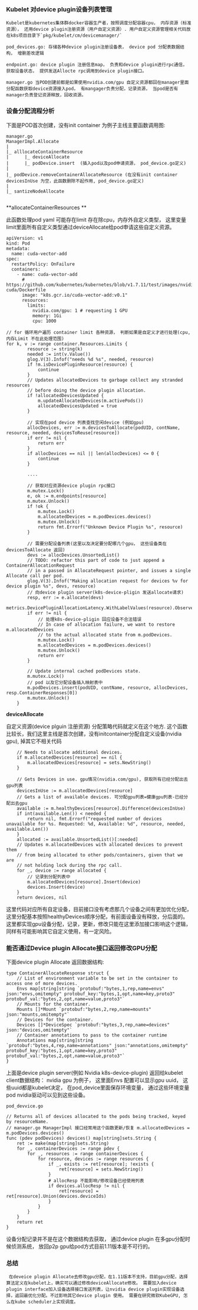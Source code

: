 ### Kubelet 对device plugin设备列表管理

    Kubelet是kubernetes集体群docker容器生产者，按照调度分配容器cpu， 内存资源（标准资源）， 还用device plugin注册资源（用户自定义资源）. 用户自定义资源管理相关代码放在k8s项目目录下`pkg/kubelet/cm/devicemanager/`

```
pod_devices.go: 存储各种device plugin注册设备表， device pod 分配表数据结构， 增删差改逻辑

endpoint.go: device plugin 注册信息map， 负责和device plugin进行rpc通信， 获取设备状态， 提供发送Allocte rpc调用到device plugin接口。

manager.go 当POD创建前都是如果使用nvidia.com/gpu 自定义资源都回在manager里面分配函数获取device资源接入pod， 有mangager负责分配，记录资源， 当pod是否有manager负责登记资源释放，回收资源。
```

### 设备分配流程分析

下面是POD首次创建，没有init container 为例子主线主要函数调用图:


```
manager.go
ManagerImpl.Allocate
|
|_ alllocateContainerResource
|      |_ deviceAllocate
|      |_ podDevice.insert  (插入pod以及pod申请资源， pod_device.go定义)
|
|_ podDevice.removeContainerAllocateResource (在没有init container devicesInUse 为空，此函数删除不起作用, pod_device.go定义)
|
|_ santizeNodeAllocate
      
```   


**allocateContainerResources **

  此函数处理pod yaml 可能存在limit 存在除cpu，内存外自定义类型， 这里变量limit里面所有自定义类型通过deviceAllocate给pod申请这些自定义资源。

```
apiVersion: v1
kind: Pod
metadata:
  name: cuda-vector-add
spec:
  restartPolicy: OnFailure
  containers:
    - name: cuda-vector-add
      # https://github.com/kubernetes/kubernetes/blob/v1.7.11/test/images/nvidia-cuda/Dockerfile
      image: "k8s.gcr.io/cuda-vector-add:v0.1"
      resources:
        limits:
          nvidia.com/gpu: 1 # requesting 1 GPU
          memory: 1Gi
          cpu: 1000
``` 
  
```
// for 循环用户遍历 container limit 各种资源， 判断如果是自定义才进行处理(cpu, 内存Limit 不在此处理范围)
for k, v := range container.Resources.Limits {
		resource := string(k)
		needed := int(v.Value())
		glog.V(3).Infof("needs %d %s", needed, resource)
		if !m.isDevicePluginResource(resource) {
			continue
		}
		// Updates allocatedDevices to garbage collect any stranded resources
		// before doing the device plugin allocation.
		if !allocatedDevicesUpdated {
			m.updateAllocatedDevices(m.activePods())
			allocatedDevicesUpdated = true
		}

        // 实现在pod device 列表查找空闲device (例如gpu)
		allocDevices, err := m.devicesToAllocate(podUID, contName, resource, needed, devicesToReuse[resource])
		if err != nil {
			return err
		}
		if allocDevices == nil || len(allocDevices) <= 0 {
			continue
		}

        ....

        // 获取对应资源device plugin rpc接口
		m.mutex.Lock()
		e, ok := m.endpoints[resource]
		m.mutex.Unlock()
		if !ok {
			m.mutex.Lock()
			m.allocatedDevices = m.podDevices.devices()
			m.mutex.Unlock()
			return fmt.Errorf("Unknown Device Plugin %s", resource)
		}

        // 需要分配设备列表(这里以及决定要分配哪几个gpu， 这些设备类在devicesToAllocate 返回)
		devs := allocDevices.UnsortedList()
		// TODO: refactor this part of code to just append a ContainerAllocationRequest
		// in a passed in AllocateRequest pointer, and issues a single Allocate call per pod.
		glog.V(3).Infof("Making allocation request for devices %v for device plugin %s", devs, resource)
        // 向device plugin server(k8s-device-pligin 发送allocate请求)
		resp, err := e.allocate(devs)
		metrics.DevicePluginAllocationLatency.WithLabelValues(resource).Observe(metrics.SinceInMicroseconds(startRPCTime))
		if err != nil {
            // 处理k8s-device-pligin 回应设备不合法错误
			// In case of allocation failure, we want to restore m.allocatedDevices
			// to the actual allocated state from m.podDevices.
			m.mutex.Lock()
			m.allocatedDevices = m.podDevices.devices()
			m.mutex.Unlock()
			return err
		}

		// Update internal cached podDevices state.
		m.mutex.Lock()
        // pod 以及它分配设备插入映射表中
		m.podDevices.insert(podUID, contName, resource, allocDevices, resp.ContainerResponses[0])
		m.mutex.Unlock()
	}
```

**deviceAllocate**
  
  自定义资源(device plguin 注册资源) 分配策略代码就定义在这个地方. 这个函数比较长，我们这里主线是首次创建，没有initcontainer分配自定义设备(nvidia gpu), 掉其它不相关代码

```
    // Needs to allocate additional devices.
	if m.allocatedDevices[resource] == nil {
		m.allocatedDevices[resource] = sets.NewString()
	}

	// Gets Devices in use. gpu情况(nvidia.com/gpu), 获取所有已经分配出去gpu列表
	devicesInUse := m.allocatedDevices[resource]
	// Gets a list of available devices. 可分配gpu列表=健康gpu列表-已经分配出去gpu
	available := m.healthyDevices[resource].Difference(devicesInUse)
	if int(available.Len()) < needed {
		return nil, fmt.Errorf("requested number of devices unavailable for %s. Requested: %d, Available: %d", resource, needed, available.Len())
	}
	allocated := available.UnsortedList()[:needed]
	// Updates m.allocatedDevices with allocated devices to prevent them
	// from being allocated to other pods/containers, given that we are
	// not holding lock during the rpc call.
	for _, device := range allocated {
        // 记录到分配列表中
		m.allocatedDevices[resource].Insert(device)
		devices.Insert(device)
	}
	return devices, nil
```

   这里代码对应所有自定设备，目前接口没有考虑那几个设备之间有更加优化分配， 这里分配基本按照healthyDevices顺序分配，有前面设备没有释放，分后面的。这里都实现gpu设备分配，记录，更新，修改只能在这里添加接口影响这个逻辑，同样有可能影响其它自定义使用，有一定风险。



### 能否通过Device plugin Allocate接口返回修改GPU分配

   下面device plugin Allocate 返回数据结构:
```
type ContainerAllocateResponse struct {
	// List of environment variable to be set in the container to access one of more devices.
	Envs map[string]string `protobuf:"bytes,1,rep,name=envs" json:"envs,omitempty" protobuf_key:"bytes,1,opt,name=key,proto3" protobuf_val:"bytes,2,opt,name=value,proto3"`
	// Mounts for the container.
	Mounts []*Mount `protobuf:"bytes,2,rep,name=mounts" json:"mounts,omitempty"`
	// Devices for the container.
	Devices []*DeviceSpec `protobuf:"bytes,3,rep,name=devices" json:"devices,omitempty"`
	// Container annotations to pass to the container runtime
	Annotations map[string]string `protobuf:"bytes,4,rep,name=annotations" json:"annotations,omitempty" protobuf_key:"bytes,1,opt,name=key,proto3" protobuf_val:"bytes,2,opt,name=value,proto3"`
}
```

上面是device plugin server(例如 Nvidia k8s-device-plugin) 返回给kubelet client数据结构：
     nvidia gpu 为例子， 这里面Envs 配置可以显示gpu uuid， 这些uuid都是kubelet决定， 在pod_device里面保存环境变量， 通过这些环境变量pod nvidia驱动可以见到这些设备。


```
pod_devvice.go

// Returns all of devices allocated to the pods being tracked, keyed by resourceName.
// manager.go ManagerImpl 接口经常用这个函数更新/恢复 m.allocatedDevices = m.podDevices.devices()
func (pdev podDevices) devices() map[string]sets.String {
	ret := make(map[string]sets.String)
	for _, containerDevices := range pdev {
		for _, resources := range containerDevices {
			for resource, devices := range resources {
				if _, exists := ret[resource]; !exists {
					ret[resource] = sets.NewString()
				}
                # allocResp 不能影响/修改设备已经使用列表 
				if devices.allocResp != nil {
					ret[resource] = ret[resource].Union(devices.deviceIds)
				}
			}
		}
	}
	return ret
}
```

  设备分配记录并不是在这个数据结构去获取， 通过device plugin 在多gpu分配时候侦测系统， 放回p2p gpu给pod方式目前1.11版本是不可行的。


### 总结 
    
     在deveice plugin Allocate去修改gpu分配，在1.11版本不支持，目前gpu分配，选择算法定义在kubelet上，确实可以通过修改deviceAllocate修改。 需要加入device plugin interface加入设备选择接口发送列表，让nvidia device plugin实现设备选择，返回最优化分配。不过影响其它device plugin 使用。 需要在研究微软KubeGPU, 怎么在kube scheduler上实现调度。


